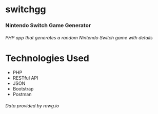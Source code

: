 # switchgg
### Nintendo Switch Game Generator
###### PHP app that generates a random Nintendo Switch game with details

# Technologies Used
- PHP
- RESTful API
- JSON
- Bootstrap
- Postman

###### Data provided by rawg.io
